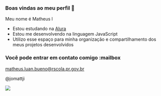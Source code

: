### Boas vindas ao meu perfil 🐍

Meu nome é Matheus l

- Estou estudando na [Alura](https://www.alura.com.br)
- Estou me desenvolvendo na linguagem JavaScript
- Utilizo esse espaço para minha organização e compartilhamento dos meus projetos desenvolvidos

### Você pode entrar em contato comigo :mailbox

matheus.luan.bueno@rscola.pr.gov.br

@jomattji

![](https://media.tenor.com/qfjvCdPgQFAAAAAM/joji.gif)
